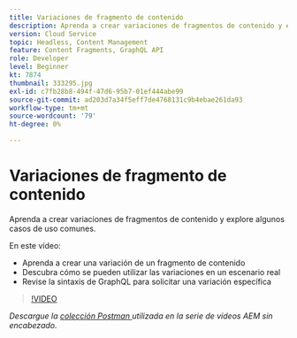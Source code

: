 ```yaml
---
title: Variaciones de fragmento de contenido
description: Aprenda a crear variaciones de fragmentos de contenido y explore algunos casos de uso comunes.
version: Cloud Service
topic: Headless, Content Management
feature: Content Fragments, GraphQL API
role: Developer
level: Beginner
kt: 7874
thumbnail: 333295.jpg
exl-id: c7fb28b8-494f-47d6-95b7-01ef444abe99
source-git-commit: ad203d7a34f5eff7de4768131c9b4ebae261da93
workflow-type: tm+mt
source-wordcount: '79'
ht-degree: 0%

---
```


# Variaciones de fragmento de contenido

Aprenda a crear variaciones de fragmentos de contenido y explore algunos casos de uso comunes.

En este vídeo:

+ Aprenda a crear una variación de un fragmento de contenido
+ Descubra cómo se pueden utilizar las variaciones en un escenario real
+ Revise la sintaxis de GraphQL para solicitar una variación específica

>[!VIDEO](https://video.tv.adobe.com/v/333295/?quality=12&learn=on)

_Descargue la  [colección Postman ](./assets/aem-headless-video-series.postman_collection.json) utilizada en la serie de vídeos AEM sin encabezado._
